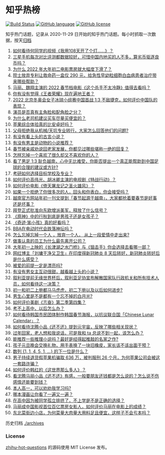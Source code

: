 # 知乎热榜
[![Build Status](https://github.com/ToWeLong/zhihu-hot-questions/workflows/CI/badge.svg)](https://github.com/ToWeLong/zhihu-hot-questions/actions)
[![GitHub language](https://img.shields.io/badge/language-golang-orange.svg)](https://golang.org/)
[![GitHub license](https://img.shields.io/github/license/ToWeLong/zhihu-hot-questions)](https://github.com/ToWeLong/zhihu-hot-questions/blob/main/LICENSE)

知乎热门话题，记录从 2020-11-29 日开始的知乎热门话题。每小时抓取一次数据，按天[归档](./archives)

<!-- BEGIN -->

1. [如何看待何同学的视频《我用108天开了个灯......》？](https://www.zhihu.com/question/514473758)
1. [三星手机每次对比评测都数据较好，可惜中国内地买的人不多，算劣币驱逐良币吗？](https://www.zhihu.com/question/511593165)
1. [为什么 2022 年大年初二电影票房就大幅度下滑了？](https://www.zhihu.com/question/514501854)
1. [院士放弃专利让救命药一盒仅 290 元，给急性早幼粒细胞白血病患者治疗带来哪些帮助？](https://www.zhihu.com/question/514437454)
1. [马丽、魏翔主演的 2022 春节档电影《这个杀手不太冷静》值得去看吗？](https://www.zhihu.com/question/512290779)
1. [你有没有觉得《王者荣耀》现在遍地王者？](https://www.zhihu.com/question/502953929)
1. [2022 北京冬奥会女子冰球小组赛中国首战 1:3 不敌捷克，如何评价中国队的表现？](https://www.zhihu.com/question/514562060)
1. [演员是否真有主角脸和配角脸之分？](https://www.zhihu.com/question/34680258)
1. [为什么老司机建议买车尽量买便宜的？](https://www.zhihu.com/question/484642082)
1. [苹果综合体验真的比安卓好吗？](https://www.zhihu.com/question/513275505)
1. [父母拒绝我从机械/天坑专业转行，大家怎么回答他们的问题?](https://www.zhihu.com/question/510463631)
1. [有没有看上头的古言小说？](https://www.zhihu.com/question/506903602)
1. [有没有男主是动物的小说推荐？](https://www.zhihu.com/question/370010357)
1. [春节被亲戚劝说回老家发展，你都见过哪些堪称一绝的回复？](https://www.zhihu.com/question/512037527)
1. [怎样忘掉一个喜欢了很久却又不喜欢你的人？](https://www.zhihu.com/question/512830013)
1. [看了男足 1:3 耻负越南，心中无比难受，你能否提出一个真正能帮助到中国足球的合理的建议或方针?](https://www.zhihu.com/question/514372301)
1. [考研如何选择目标学校及专业？](https://www.zhihu.com/question/31000102)
1. [如何评价高伟光、胡冰卿主演的电视剧《特战行动》？](https://www.zhihu.com/question/511562542)
1. [如何评价电影《倚天屠龙记之圣火雄风》？](https://www.zhihu.com/question/514094566)
1. [如果一个拒绝了你很多次的人，回头和你表白，你会接受吗？](https://www.zhihu.com/question/514569054)
1. [越南官方网站年初一刊文提到「春节起源于越南」，大家都抢着要春节是好事还是坏事？](https://www.zhihu.com/question/514419286)
1. [拜登正式批准向东欧增派美军，释放了什么信号？](https://www.zhihu.com/question/514494621)
1. [《原神》中的行秋到底是男孩子还是女孩子？](https://www.zhihu.com/question/513795090)
1. [《奇迹·笨小孩》真的好看吗？](https://www.zhihu.com/question/514353759)
1. [BBA在电动时代会跌落神坛吗？](https://www.zhihu.com/question/508874191)
1. [怎么忘掉忘掉一个人 ，放弃一个人， 从上一段爱情中走出来?](https://www.zhihu.com/question/513915812)
1. [做事认真的员工为什么最先离开公司？](https://www.zhihu.com/question/503004198)
1. [大年初一上映的《长津湖之水门桥》与《狙击手》你会选择去看哪一部？](https://www.zhihu.com/question/513855414)
1. [网红博主「刘墉干净又卫生」在印度得新冠肺炎 8 天后转好，新冠肺炎转好后是什么感受？](https://www.zhihu.com/question/513358321)
1. [被爱的前提一定是漂亮吗?](https://www.zhihu.com/question/512300351)
1. [有没有男女主互动很甜，越看越上头的小说？](https://www.zhihu.com/question/513277296)
1. [叙利亚提前无缘世界杯后，叙利亚足协宣布解散国家队行政机关和所有技术人员，如何看待这一决策？](https://www.zhihu.com/question/514477011)
1. [初一和初二上册都马马虎虎，初二下册以及以后如何进步?](https://www.zhihu.com/question/513592047)
1. [男生心里是不是都有一个忘不掉的白月光?](https://www.zhihu.com/question/426499513)
1. [如何评价美剧《亢奋》第二季第四集？](https://www.zhihu.com/question/514234210)
1. [考不上高中，以后怎么办？](https://www.zhihu.com/question/514566153)
1. [如何看待韩国市民团体制作韩国春节海报，以抗议联合国「Chinese Lunar Calendar」？](https://www.zhihu.com/question/514452431)
1. [如何看待沈腾小品《还不还》提到元宇宙，反映了哪些相关现状？](https://www.zhihu.com/question/514238102)
1. [过年回家，老人想和我说话，可是我和 ta 总说不到一起，该怎么办？](https://www.zhihu.com/question/440260949)
1. [能推荐一些推理小说吗？最好是经得起推敲的名家之作?](https://www.zhihu.com/question/473131501)
1. [孩子元旦晚会交换礼物，用手表换了一块旧橡皮，家长该不该出面干预？](https://www.zhihu.com/question/509488938)
1. [数列 {1, 1, 4, 5, 1, …} 的下一位是什么？](https://www.zhihu.com/question/513505308)
1. [男子持续退货假苹果机骗取 636 万，被判服刑 26 个月，为何苹果公司会被这一套路诈骗？](https://www.zhihu.com/question/514441398)
1. [如何评价韩红的《这世界那么多人》？](https://www.zhihu.com/question/514241097)
1. [看沈腾马丽小品《还不还》有感，一般要朋友还钱都是怎么说的？怎么说不伤感情还能要到钱？](https://www.zhihu.com/question/514238093)
1. [本人高一，可以劝劝我学习吗?](https://www.zhihu.com/question/514018087)
1. [哪本漫画让你看了一遍又一遍？](https://www.zhihu.com/question/510514734)
1. [在高中因为被同学孤立排挤了，不上学是不是正确的选择？](https://www.zhihu.com/question/514502748)
1. [马丽成中国影视首位百亿票房女影人，如何评价马丽在电影上的成绩？](https://www.zhihu.com/question/514547076)
1. [东北菜街边小店，为何菜量大肉量大用料足且便宜，这样子不会亏本吗？](https://www.zhihu.com/question/509461468)

<!-- END -->

历史归档 [./archives](./archives)


### License
[zhihu-hot-questions](https://github.com/towelong/zhihu-hot-questions) 的源码使用 MIT License 发布。